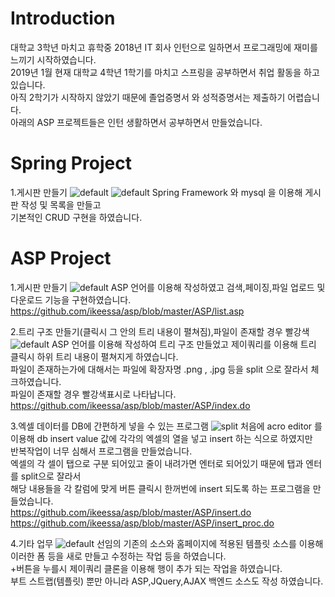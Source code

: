 # Introduction
대학교 3학년 마치고 휴학중 2018년 IT 회사 인턴으로 일하면서 프로그래밍에 재미를 느끼기  시작하였습니다. </br>
2019년 1월 현재 대학교 4학년 1학기를 마치고 스프링을 공부하면서 취업 활동을 하고 있습니다. </br>
아직 2학기가 시작하지 않았기 때문에 졸업증명서 와 성적증명서는 제출하기 어렵습니다.  </br>
아래의 ASP 프로젝트들은 인턴 생활하면서  공부하면서 만들었습니다.

# Spring Project

1.게시판 만들기
![default](https://user-images.githubusercontent.com/21051557/51041208-c2768580-15fc-11e9-9718-2d440107b396.PNG)
![default](https://user-images.githubusercontent.com/21051557/51041209-c2768580-15fc-11e9-9eb4-6bbd6730e9b9.png)
Spring Framework 와 mysql 을 이용해 게시판 작성 및 목록을 만들고 </br>
기본적인 CRUD 구현을 하였습니다.

# ASP Project

1.게시판 만들기
![default](https://user-images.githubusercontent.com/21051557/50974604-faaf9280-152e-11e9-8bb6-09fd5000e4a0.png)
ASP 언어를 이용해 작성하였고 검색,페이징,파일 업로드 및 다운로드 기능을 구현하였습니다.</br>
https://github.com/ikeessa/asp/blob/master/ASP/list.asp

2.트리 구조 만들기(클릭시 그 안의 트리 내용이 펼쳐짐),파일이 존재할 경우 빨강색
![default](https://user-images.githubusercontent.com/21051557/50974608-faaf9280-152e-11e9-9408-c9958b78042d.png)
ASP 언어를 이용해 작성하여 트리 구조 만들었고 제이쿼리를 이용해 트리 클릭시 하위 트리 내용이 펼쳐지게 하였습니다.</br>
파일이 존재하는가에 대해서는 파일에 확장자명 .png , .jpg 등을 split 으로 잘라서 체크하였습니다.</br>
파일이 존재할 경우 빨강색표시로 나타납니다.</br>
https://github.com/ikeessa/asp/blob/master/ASP/index.do
      

3.엑셀 데이터를 DB에 간편하게 넣을 수 있는 프로그램
![split](https://user-images.githubusercontent.com/21051557/50974609-fb482900-152e-11e9-82c5-fcf5abbdfbb7.png)
처음에 acro editor 를 이용해 db insert value 값에 각각의 엑셀의 열을 넣고 insert 하는 식으로 하였지만 </br>
반복작업이 너무 심해서 프로그램을 만들었습니다.</br>
엑셀의 각 셀이 탭으로 구분 되어있고 줄이 내려가면 엔터로 되어있기 때문에 탭과 엔터를 split으로 잘라서 </br>
해당 내용들을 각 칼럼에 맞게 버튼 클릭시 한꺼번에 insert 되도록 하는 프로그램을 만들었습니다. </br>
https://github.com/ikeessa/asp/blob/master/ASP/insert.do </br>
https://github.com/ikeessa/asp/blob/master/ASP/insert_proc.do

4.기타 업무
![default](https://user-images.githubusercontent.com/21051557/50974606-faaf9280-152e-11e9-910a-cd441c53db03.png)
선임의 기존의 소스와 홈페이지에 적용된 템플릿 소스를 이용해 이러한 폼 등을 새로 만들고 수정하는 작업 등을 하였습니다. </br>
+버튼을 누를시 제이쿼리 클론을 이용해 행이 추가 되는 작업을 하였습니다. </br>
부트 스트랩(템플릿) 뿐만 아니라 ASP,JQuery,AJAX 백엔드 소스도 작성 하였습니다.
